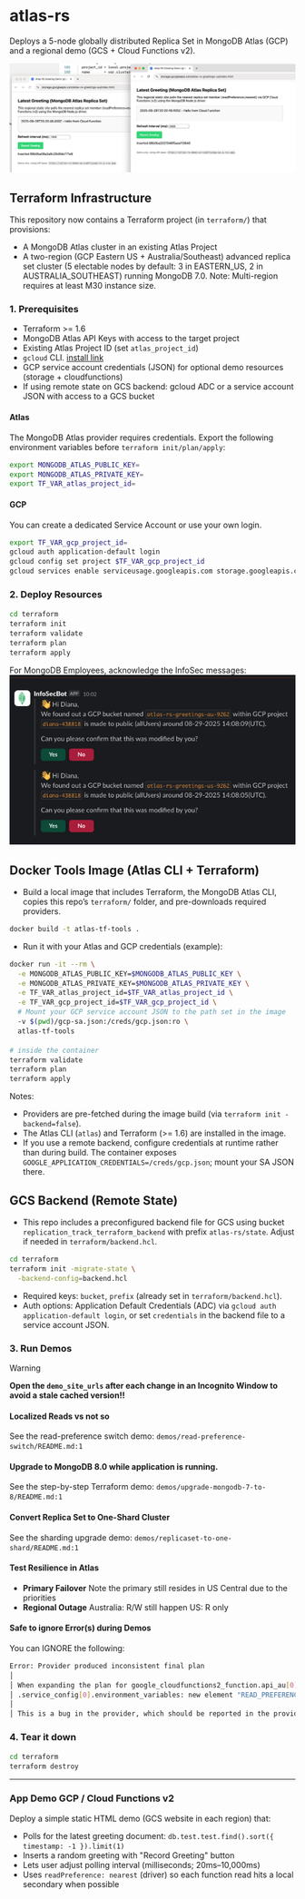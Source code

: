 # atlas-rs
Deploys a 5-node globally distributed Replica Set in MongoDB Atlas (GCP) and a regional demo (GCS + Cloud Functions v2).

![alt text](image.png)

## Terraform Infrastructure

This repository now contains a Terraform project (in `terraform/`) that provisions:

* A MongoDB Atlas cluster in an existing Atlas Project
* A two-region (GCP Eastern US + Australia/Southeast) advanced replica set cluster (5 electable nodes by default: 3 in EASTERN_US, 2 in AUSTRALIA_SOUTHEAST) running MongoDB 7.0. Note: Multi-region requires at least M30 instance size.

### 1. Prerequisites

* Terraform >= 1.6
* MongoDB Atlas API Keys with access to the target project
* Existing Atlas Project ID (set `atlas_project_id`)
* `gcloud` CLI. [install link](https://cloud.google.com/sdk/docs/install)
* GCP service account credentials (JSON) for optional demo resources (storage + cloudfunctions)
* If using remote state on GCS backend: gcloud ADC or a service account JSON with access to a GCS bucket

#### Atlas

The MongoDB Atlas provider requires credentials. Export the following environment variables before `terraform init/plan/apply`:

```bash
export MONGODB_ATLAS_PUBLIC_KEY=
export MONGODB_ATLAS_PRIVATE_KEY=
export TF_VAR_atlas_project_id=
```

#### GCP

You can create a dedicated Service Account or use your own login.

```bash
export TF_VAR_gcp_project_id=
gcloud auth application-default login
gcloud config set project $TF_VAR_gcp_project_id
gcloud services enable serviceusage.googleapis.com storage.googleapis.com run.googleapis.com cloudfunctions.googleapis.com cloudbuild.googleapis.com --project $TF_VAR_gcp_project_id
```

### 2. Deploy Resources

```bash
cd terraform
terraform init
terraform validate
terraform plan
terraform apply
```

For MongoDB Employees, acknowledge the InfoSec messages:
![alt text](image-1.png)

## Docker Tools Image (Atlas CLI + Terraform)

- Build a local image that includes Terraform, the MongoDB Atlas CLI, copies this repo’s `terraform/` folder, and pre-downloads required providers.

```bash
docker build -t atlas-tf-tools .
```

- Run it with your Atlas and GCP credentials (example):

```bash
docker run -it --rm \
  -e MONGODB_ATLAS_PUBLIC_KEY=$MONGODB_ATLAS_PUBLIC_KEY \
  -e MONGODB_ATLAS_PRIVATE_KEY=$MONGODB_ATLAS_PRIVATE_KEY \
  -e TF_VAR_atlas_project_id=$TF_VAR_atlas_project_id \
  -e TF_VAR_gcp_project_id=$TF_VAR_gcp_project_id \
  # Mount your GCP service account JSON to the path set in the image
  -v $(pwd)/gcp-sa.json:/creds/gcp.json:ro \
  atlas-tf-tools

# inside the container
terraform validate
terraform plan
terraform apply
```

Notes:
- Providers are pre-fetched during the image build (via `terraform init -backend=false`).
- The Atlas CLI (`atlas`) and Terraform (>= 1.6) are installed in the image.
- If you use a remote backend, configure credentials at runtime rather than during build. The container exposes `GOOGLE_APPLICATION_CREDENTIALS=/creds/gcp.json`; mount your SA JSON there.

## GCS Backend (Remote State)

- This repo includes a preconfigured backend file for GCS using bucket `replication_track_terraform_backend` with prefix `atlas-rs/state`. Adjust if needed in `terraform/backend.hcl`.

```bash
cd terraform
terraform init -migrate-state \
  -backend-config=backend.hcl
```

- Required keys: `bucket`, `prefix` (already set in `terraform/backend.hcl`).
- Auth options: Application Default Credentials (ADC) via `gcloud auth application-default login`, or set `credentials` in the backend file to a service account JSON.

### 3. Run Demos

> [!WARNING]
> **Open the `demo_site_urls` after each change in an Incognito Window to avoid a stale cached version!!**

#### Localized Reads vs not so

See the read-preference switch demo: `demos/read-preference-switch/README.md:1`

#### Upgrade to MongoDB 8.0 while application is running.

See the step-by-step Terraform demo: `demos/upgrade-mongodb-7-to-8/README.md:1`

#### Convert Replica Set to One-Shard Cluster

See the sharding upgrade demo: `demos/replicaset-to-one-shard/README.md:1`

#### Test Resilience in Atlas

- **Primary Failover**
  Note the primary still resides in US Central due to the priorities
- **Regional Outage**
  Australia: R/W still happen
  US: R only


#### Safe to ignore Error(s) during Demos

You can IGNORE the following:

```bash
Error: Provider produced inconsistent final plan
│
│ When expanding the plan for google_cloudfunctions2_function.api_au[0] to include new values learned so far during apply, provider "registry.terraform.io/hashicorp/google" produced an invalid new value for
│ .service_config[0].environment_variables: new element "READ_PREFERENCE" has appeared.
│
│ This is a bug in the provider, which should be reported in the provider's own issue tracker.
```

### 4. Tear it down

```bash
cd terraform
terraform destroy
```

---

### App Demo GCP / Cloud Functions v2

Deploy a simple static HTML demo (GCS website in each region) that:

* Polls for the latest greeting document: `db.test.test.find().sort({ timestamp: -1 }).limit(1)`
* Inserts a random greeting with "Record Greeting" button
* Lets user adjust polling interval (milliseconds; 20ms–10,000ms)
* Uses `readPreference: nearest` (driver) so each function read hits a local secondary when possible
